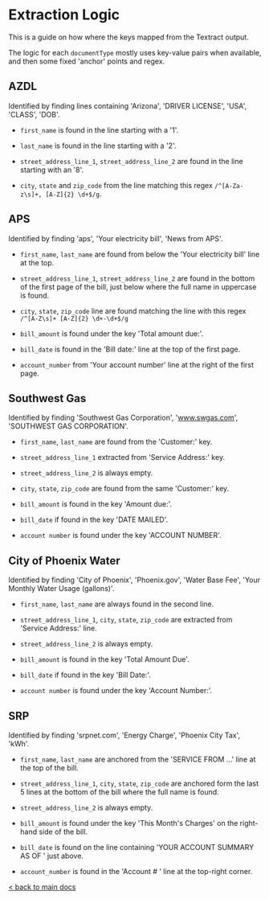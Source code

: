 # Extraction Logic

This is a guide on how where the keys mapped from the Textract output.

The logic for each `documentType` mostly uses key-value pairs when available, and
then some fixed 'anchor' points and regex.

## AZDL

Identified by finding lines containing 'Arizona', 'DRIVER LICENSE', 'USA', 'CLASS',
'DOB'.

- `first_name` is found in the line starting with a '1'.

- `last_name` is found in the line starting with a '2'.

- `street_address_line_1`, `street_address_line_2` are found in the line starting
with an '8'.

- `city`, `state` and `zip_code` from the line matching this regex
`/^[A-Za-z\s]+, [A-Z]{2} \d+$/g`.


## APS

Identified by finding 'aps', 'Your electricity bill', 'News from APS'.

- `first_name`, `last_name` are found from below the 'Your electricity bill' line
at the top.

- `street_address_line_1`, `street_address_line_2` are found in the bottom of the
first page of the bill, just below where the full name in uppercase is found.

- `city`, `state`, `zip_code` line are found matching the line with this regex
`/^[A-Z\s]+ [A-Z]{2} \d+-\d+$/g`

- `bill_amount` is found under the key 'Total amount due:'.

- `bill_date` is found in the 'Bill date:' line at the top of the first page.

- `account_number` from 'Your account number' line at the right of the first page.


## Southwest Gas

Identified by finding 'Southwest Gas Corporation', 'www.swgas.com',
'SOUTHWEST GAS CORPORATION'.

- `first_name`, `last_name` are found from the 'Customer:' key.

- `street_address_line_1` extracted from 'Service Address:' key.

- `street_address_line_2` is always empty.

- `city`, `state`, `zip_code` are found from the same 'Customer:' key.

- `bill_amount` is found in the key 'Amount due:'.

- `bill_date` if found in the key 'DATE MAILED'.

- `account number` is found under the key 'ACCOUNT NUMBER'.


## City of Phoenix Water

Identified by finding 'City of Phoenix', 'Phoenix.gov', 'Water Base Fee',
'Your Monthly Water Usage (gallons)'.

- `first_name`, `last_name` are always found in the second line.

- `street_address_line_1`, `city`, `state`, `zip_code` are extracted from
'Service Address:' line.

- `street_address_line_2` is always empty.

- `bill_amount` is found in the key 'Total Amount Due'.

- `bill_date` if found in the key 'Bill Date:'.

- `account number` is found under the key 'Account Number:'.

## SRP

Identified by finding 'srpnet.com', 'Energy Charge', 'Phoenix City Tax', 'kWh'.

- `first_name`, `last_name` are anchored from the 'SERVICE FROM ...' line at the
top of the bill.

-  `street_address_line_1`, `city`,  `state`, `zip_code` are anchored form the last
5 lines at the bottom of the bill where the full name is found.

- `street_address_line_2` is always empty.

- `bill_amount` is found under the key 'This Month's Charges' on the
right-hand side of the bill.

- `bill_date` is found on the line containing 'YOUR ACCOUNT SUMMARY AS OF ' just above.

- `account_number` is found in the 'Account # ' line at the top-right corner.

[< back to main docs](./README.md)

